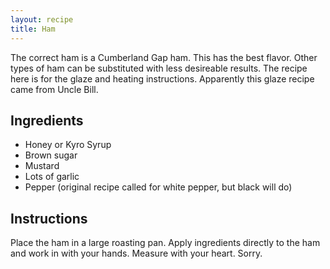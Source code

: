 ```yaml
---
layout: recipe
title: Ham
---
```


The correct ham is a Cumberland Gap ham. This has the best flavor. Other types of ham can be substituted with less desireable results. The recipe here is for the glaze and heating instructions. Apparently this glaze recipe came from Uncle Bill.

## Ingredients
* Honey or Kyro Syrup
* Brown sugar
* Mustard
* Lots of garlic
* Pepper (original recipe called for white pepper, but black will do)

## Instructions
Place the ham in a large roasting pan.
Apply ingredients directly to the ham and work in with your hands.
Measure with your heart. Sorry.
